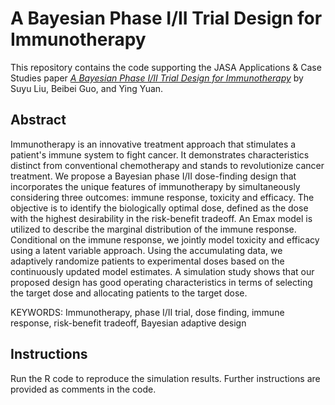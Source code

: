 # A Bayesian Phase I/II Trial Design for Immunotherapy

This repository contains the code supporting the JASA Applications & Case Studies paper [*A Bayesian Phase I/II Trial Design for Immunotherapy*](http://www.tandfonline.com/doi/full/10.1080/01621459.2017.1383260) by Suyu Liu, Beibei Guo, and Ying Yuan.

## Abstract

Immunotherapy is an innovative treatment approach that stimulates a patient's immune system to fight cancer. It demonstrates characteristics distinct from conventional chemotherapy and stands to revolutionize cancer treatment. We propose a Bayesian phase I/II dose-finding design that incorporates the unique features of immunotherapy by simultaneously considering three outcomes: immune response, toxicity and efficacy. The objective is to identify the biologically optimal dose, defined as the dose with the highest desirability in the risk-benefit tradeoff. An Emax model is utilized to describe the marginal distribution of the immune response. Conditional on the immune response, we jointly model toxicity and efficacy using a latent variable approach. Using the accumulating data, we adaptively randomize patients to experimental doses based on the continuously updated model estimates. A simulation study shows that our proposed design has good operating characteristics in terms of selecting the target dose and allocating patients to the target dose.

KEYWORDS: Immunotherapy, phase I/II trial, dose finding, immune response, risk-benefit tradeoff, Bayesian adaptive design

## Instructions

Run the R code to reproduce the simulation results. Further instructions are provided as comments in the code.
